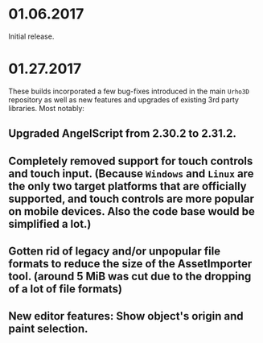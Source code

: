 # 01.06.2017 
Initial release. 

# 01.27.2017 
These builds incorporated a few bug-fixes introduced in the main `Urho3D` repository as well as new features and upgrades of existing 3rd party libraries. Most notably: 
## Upgraded AngelScript from 2.30.2 to 2.31.2. 
## Completely removed support for touch controls and touch input. (Because `Windows` and `Linux` are the only two target platforms that are officially supported, and touch controls are more popular on mobile devices. Also the code base would be simplified a lot.) 
## Gotten rid of legacy and/or unpopular file formats to reduce the size of the AssetImporter tool. (around 5 MiB was cut due to the dropping of a lot of file formats) 
## New editor features: Show object's origin and paint selection. 
